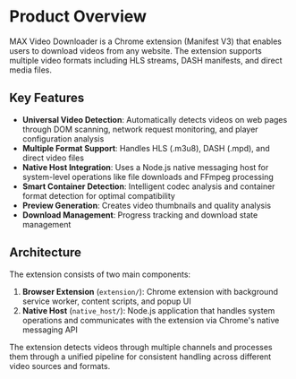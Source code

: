 # Product Overview

MAX Video Downloader is a Chrome extension (Manifest V3) that enables users to download videos from any website. The extension supports multiple video formats including HLS streams, DASH manifests, and direct media files.

## Key Features

- **Universal Video Detection**: Automatically detects videos on web pages through DOM scanning, network request monitoring, and player configuration analysis
- **Multiple Format Support**: Handles HLS (.m3u8), DASH (.mpd), and direct video files
- **Native Host Integration**: Uses a Node.js native messaging host for system-level operations like file downloads and FFmpeg processing
- **Smart Container Detection**: Intelligent codec analysis and container format detection for optimal compatibility
- **Preview Generation**: Creates video thumbnails and quality analysis
- **Download Management**: Progress tracking and download state management

## Architecture

The extension consists of two main components:
1. **Browser Extension** (`extension/`): Chrome extension with background service worker, content scripts, and popup UI
2. **Native Host** (`native_host/`): Node.js application that handles system operations and communicates with the extension via Chrome's native messaging API

The extension detects videos through multiple channels and processes them through a unified pipeline for consistent handling across different video sources and formats.